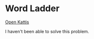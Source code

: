 # Word Ladder

[Open Kattis](https://open.kattis.com/problems/wordladder2)

I haven't been able to solve this problem.